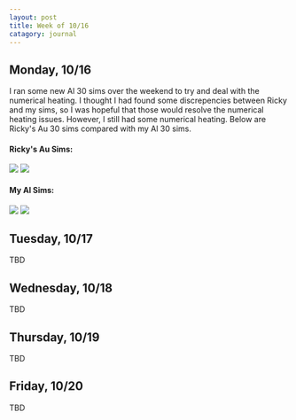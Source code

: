 ```yaml
---
layout: post
title: Week of 10/16
catagory: journal
---
```

## Monday, 10/16
I ran some new Al 30 sims over the weekend to try and deal with the numerical heating. I thought I had found some discrepencies between Ricky and my sims, so I was hopeful that those would resolve the numerical heating issues. However, I still had some numerical heating. Below are Ricky's Au 30 sims compared with my Al 30 sims.

#### Ricky's Au Sims:
![](https://ntamminga1.github.io/images/Energy_Plot_2D-AuD3030.png)
![](https://ntamminga1.github.io/images/Energy_Plot_2D-AuS30.png)

#### My Al Sims:
![](https://ntamminga1.github.io/images/Energy_Plot_2D_AlD3030.png)
![](https://ntamminga1.github.io/images/Energy_Plot_2D_AlS30.png)

## Tuesday, 10/17
TBD

## Wednesday, 10/18
TBD

## Thursday, 10/19
TBD

## Friday, 10/20
TBD
